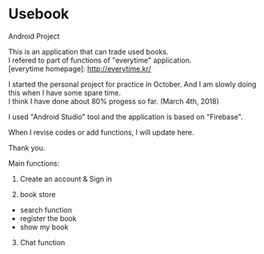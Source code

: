# Usebook
Android Project

This is an application that can trade used books.  
I refered to part of functions of "everytime" application.  
[everytime homepage]: <http://everytime.kr/>

I started the personal project for practice in October. And I am slowly doing this when I have some spare time.  
I think I have done about 80% progess so far. (March 4th, 2018)

I used "Android Studio" tool and the application is based on "Firebase".

When I revise codes or add functions, I will update here.

Thank you.

Main functions:
1. Create an account & Sign in

2. book store
  - search function
  - register the book
  - show my book
  
3. Chat function
